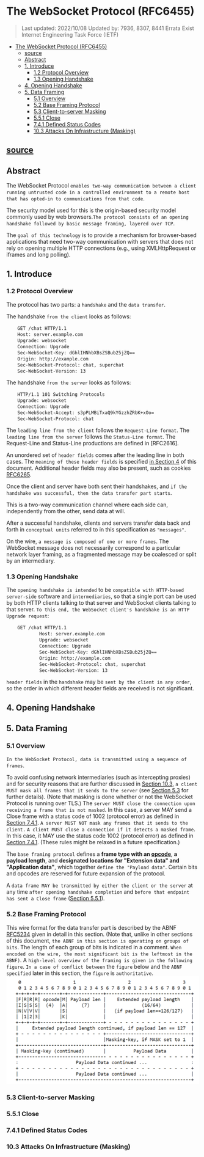 # The WebSocket Protocol (RFC6455)

> Last updated: 2022/10/08
> Updated by: 7936, 8307, 8441                                Errata Exist
> Internet Engineering Task Force (IETF)

- [The WebSocket Protocol (RFC6455)](#the-websocket-protocol-rfc6455)
  - [source](#source)
  - [Abstract](#abstract)
  - [1. Introduce](#1-introduce)
    - [1.2 Protocol Overview](#12-protocol-overview)
    - [1.3 Opening Handshake](#13-opening-handshake)
  - [4. Opening Handshake](#4-opening-handshake)
  - [5. Data Framing](#5-data-framing)
    - [5.1 Overview](#51-overview)
    - [5.2 Base Framing Protocol](#52-base-framing-protocol)
    - [5.3 Client-to-server Masking](#53-client-to-server-masking)
    - [5.5.1 Close](#551-close)
    - [7.4.1 Defined Status Codes](#741-defined-status-codes)
    - [10.3 Attacks On Infrastructure (Masking)](#103-attacks-on-infrastructure-masking)

## [source](https://www.rfc-editor.org/rfc/rfc6455.html#section-1.3)

## Abstract

The WebSocket Protocol `enables two-way communication between a client
running untrusted code in a controlled environment to a remote host
that has opted-in to communications from that code`.

The security model used for this is the origin-based security model commonly used by web browsers.`The protocol consists of an opening handshake followed by basic message framing, layered over TCP`.

The `goal of this technology` is to provide a mechanism for browser-based applications that need two-way communication with servers that does not rely on opening multiple HTTP connections (e.g., using XMLHttpRequest or iframes and long polling).

## 1. Introduce

### 1.2 Protocol Overview

The protocol has two parts: a `handshake` and the `data transfer`.

The handshake `from the client` looks as follows:

        GET /chat HTTP/1.1
        Host: server.example.com
        Upgrade: websocket
        Connection: Upgrade
        Sec-WebSocket-Key: dGhlIHNhbXBsZSBub25jZQ==
        Origin: http://example.com
        Sec-WebSocket-Protocol: chat, superchat
        Sec-WebSocket-Version: 13

   The handshake `from the server` looks as follows:

        HTTP/1.1 101 Switching Protocols
        Upgrade: websocket
        Connection: Upgrade
        Sec-WebSocket-Accept: s3pPLMBiTxaQ9kYGzzhZRbK+xOo=
        Sec-WebSocket-Protocol: chat

The `leading line from the client` follows the `Request-Line format`. The `leading line from the server` follows the `Status-Line format`.  The Request-Line and Status-Line productions are defined in [RFC2616].

An unordered set of `header fields` comes after the leading line in both cases.  The `meaning of these header fields` is specified [in Section 4](#4-opening-handshake) of this document.  Additional header fields may also be present, such as cookies [RFC6265](./RFC6265.md).

Once the client and server have both sent their handshakes, and `if
the handshake was successful, then the data transfer part starts`.

This is a two-way communication channel where each side can, independently from the other, send data at will.

After a successful handshake, clients and servers transfer data back and forth in `conceptual units` referred to in this specification as `"messages"`.

On the wire, `a message is composed of one or more frames`. The WebSocket message does not necessarily correspond to a particular network layer framing, as a fragmented message may be coalesced or split by an intermediary.

### 1.3 Opening Handshake

The `opening handshake is intended` to be `compatible with HTTP-based
server-side` software and `intermediaries`, so that a single port can be used by both HTTP clients talking to that server and WebSocket clients talking to that server.  `To this end, the WebSocket client's handshake is an HTTP Upgrade request`:

        GET /chat HTTP/1.1
                Host: server.example.com
                Upgrade: websocket
                Connection: Upgrade
                Sec-WebSocket-Key: dGhlIHNhbXBsZSBub25jZQ==
                Origin: http://example.com
                Sec-WebSocket-Protocol: chat, superchat
                Sec-WebSocket-Version: 13

`header fields` in the `handshake` may be `sent by the client in any order`, so the order in which different header fields are received is not significant.

## 4. Opening Handshake

## 5. Data Framing

### 5.1 Overview

`In the WebSocket Protocol, data is transmitted using a sequence of
frames`.

To avoid confusing network intermediaries (such as intercepting proxies) and for security reasons that are further discussed in [Section 10.3](#103-attacks-on-infrastructure-masking), `a client MUST mask all frames that it sends to the server` (see [Section 5.3](#53-client-to-server-masking) for further details). (Note that masking is done whether or not the WebSocket Protocol is running over TLS.) The `server MUST close the connection upon receiving a frame that is not masked`. In this case, a server MAY send a Close frame with a status code of 1002 (protocol error) as defined in [Section 7.4.1](#741-defined-status-codes). `A server MUST NOT mask any frames that it sends to the client.` `A client MUST close a connection if it detects a masked frame`. In this case, it MAY use the status code 1002 (protocol error) as defined in [Section 7.4.1](#741-defined-status-codes). (These rules might be relaxed in a future specification.)

The `base framing protocol` defines a **frame type with an [opcode](https://en.wikipedia.org/wiki/Opcode)**, **a payload length**, and **designated locations for "Extension data" and "Application data"**, which together `define the "Payload data"`. Certain bits and opcodes are reserved for future expansion of the protocol.

A `data frame MAY be transmitted by either the client or the server` at any time `after opening handshake completion` and `before that endpoint has sent a Close frame` ([Section 5.5.1](#551-close)).

### 5.2 Base Framing Protocol

This wire format for the data transfer part is described by the ABNF [RFC5234](./RFC5234.md) given in detail in this section. (Note that, unlike in other sections of this document, `the ABNF in this section is operating on groups of bits`. The length of each group of bits is indicated in a comment.  `When encoded on the wire, the most significant bit is the leftmost in the ABNF)`. A `high-level overview of the framing is given in the following figure`.  `In a case of conflict between` the `figure` below and the `ABNF specified` later in this section, the `figure` is `authoritative`.
![frame_protocol_overview](./frame_protocol_overview.drawio.svg)

### 5.3 Client-to-server Masking

### 5.5.1 Close

### 7.4.1 Defined Status Codes

### 10.3 Attacks On Infrastructure (Masking)
